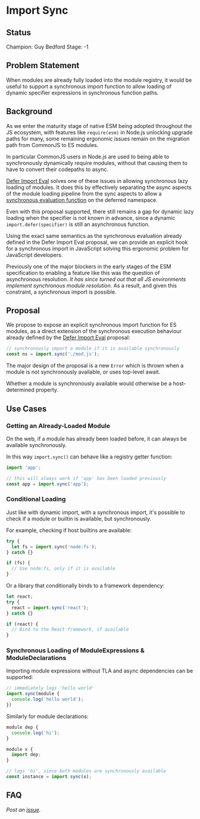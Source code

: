 # Import Sync

## Status

Champion: Guy Bedford
Stage: -1

## Problem Statement

When modules are already fully loaded into the module registry, it would be useful to support a
synchronous import function to allow loading of dynamic specifier expressions in synchronous function
paths.

## Background

As we enter the maturity stage of native ESM being adopted throughout the JS ecosystem, with features
like `require(esm)` in Node.js unlocking upgrade paths for many, some remaining ergonomic issues
remain on the migration path from CommonJS to ES modules.

In particular CommonJS users in Node.js are used to being able to synchronously dynamically require
modules, without that causing them to have to convert their codepaths to async.

[Defer Import Eval](https://github.com/tc39/proposal-defer-import-eval) solves one of these issues in
allowing synchronous lazy loading of modules. It does this by effectively separating the async aspects
of the module loading pipeline from the sync aspects to allow a [synchronous evaluation function](https://github.com/tc39/proposal-defer-import-eval?tab=readme-ov-file#semantics)
on the deferred namespace.

Even with this proposal supported, there still remains a gap for dynamic lazy loading when the specifier
is not known in advance, since a dynamic `import.defer(specifier)` is still an asynchronous function.

Using the exact same semantics as the synchronous evaluation already defined in the Defer Import Eval
proposal, we can provide an explicit hook for a synchronous import in JavaScript solving this ergonomic
problem for JavaScript developers.

Previously one of the major blockers in the early stages of the ESM specification to enabling a feature like this was the question of asynchronous resolution. _It has since turned out that all JS environments implement
synchronous module resolution._ As a result, and given this constraint, a synchronous import is possible.

## Proposal

We propose to expose an explicit synchronous import function for ES modules, as a direct extension of the synchronous execution behaviour already defined by the [Defer Import Eval][] proposal:

```js
// synchronously import a module if it is available synchronously
const ns = import.sync('./mod.js');
```

The major design of the proposal is a new `Error` which is thrown when a module is not synchronously
available, or uses top-level await.

Whether a module is synchronously available would otherwise be a host-determined property.

## Use Cases

### Getting an Already-Loaded Module

On the web, if a module has already been loaded before, it can always be available synchronously.

In this way `import.sync()` can behave like a registry getter function:

```js
import 'app';

// this will always work if 'app' has been loaded previously
const app = import.sync('app');
```

### Conditional Loading

Just like with dynamic import, with a synchronous import, it's possible to check if a module or builtin is available, but synchronously.

For example, checking if host builtins are available:

```js
try {
  let fs = import.sync('node:fs');
} catch {}

if (fs) {
  // Use node:fs, only if it is available
}
```

Or a library that conditionally binds to a framework dependency:

```js
let react;
try {
  react = import.sync('react');
} catch {}

if (react) {
  // Bind to the React framework, if available
}
```

### Synchronous Loading of ModuleExpressions & ModuleDeclarations

Importing module expressions without TLA and async dependencies can be supported:

```js
// immediately logs 'hello world'
import.sync(module {
  console.log('hello world');
})
```

Similarly for module declarations:

```js
module dep {
  console.log('hi');
}

module x {
  import dep;
}

// logs 'hi', since both modules are synchronously available
const instance = import.sync(x);
```

## FAQ

_Post an [issue](https://github.com/guybedford/proposal-import-sync/issues)._

[Defer Import Eval]: https://github.com/tc39/proposal-defer-import-eval
[ESM Phase Imports]: https://github.com/tc39/proposal-esm-phase-imports
